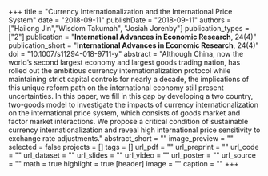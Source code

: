 
+++
title = "Currency Internationalization and the International Price System"
date = "2018-09-11"
publishDate = "2018-09-11"
authors = ["Hailong Jin","Wisdom Takumah", "Josiah Jorenby"]
publication_types = ["2"]
publication = "**International Advances in Economic Research**, 24(4)"
publication_short = "**International Advances in Economic Research**, 24(4)"
doi = "10.1007/s11294-018-9711-y"
abstract = "Although China, now the world’s second largest economy and largest goods trading nation, has rolled out the ambitious currency internationalization protocol while maintaining strict capital controls for nearly a decade, the implications of this unique reform path on the international economy still present uncertainties. In this paper, we fill in this gap by developing a two country, two-goods model to investigate the impacts of currency internationalization on the international price system, which consists of goods market and factor market interactions. We propose a critical condition of sustainable currency internationalization and reveal high international price sensitivity to exchange rate adjustments."
abstract_short = ""
image_preview = ""
selected = false
projects = []
tags = []
url_pdf = ""
url_preprint = ""
url_code = ""
url_dataset = ""
url_slides = ""
url_video = ""
url_poster = ""
url_source = ""
math = true
highlight = true
[header]
image = ""
caption = ""
+++

